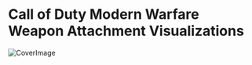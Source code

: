 # Call of Duty Modern Warfare Weapon Attachment Visualizations

![CoverImage](images/cover-small.gif)


